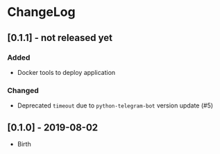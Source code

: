 # ChangeLog

## [0.1.1] - not released yet
### Added
- Docker tools to deploy application  

### Changed
- Deprecated `timeout` due to `python-telegram-bot` version update (#5)

## [0.1.0] - 2019-08-02
- Birth